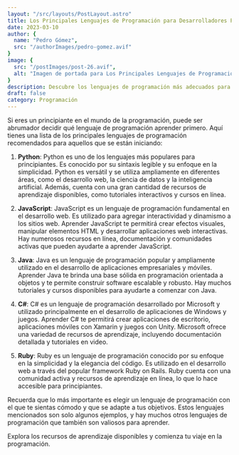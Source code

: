 ```yaml
---
layout: "/src/layouts/PostLayout.astro"
title: Los Principales Lenguajes de Programación para Desarrolladores Principiantes
date: 2023-03-10
author: {
  name: "Pedro Gómez",
  src: "/authorImages/pedro-gomez.avif"
}
image: {
  src: "/postImages/post-26.avif",
  alt: "Imagen de portada para Los Principales Lenguajes de Programación para Desarrolladores Principiantes",
}
description: Descubre los lenguajes de programación más adecuados para aquellos que se inician en el mundo de la programación, con sus características y recursos de aprendizaje disponibles.
draft: false
category: Programación
---
```


Si eres un principiante en el mundo de la programación, puede ser abrumador decidir qué lenguaje de programación aprender primero. Aquí tienes una lista de los principales lenguajes de programación recomendados para aquellos que se están iniciando:

1. **Python**: Python es uno de los lenguajes más populares para principiantes. Es conocido por su sintaxis legible y su enfoque en la simplicidad. Python es versátil y se utiliza ampliamente en diferentes áreas, como el desarrollo web, la ciencia de datos y la inteligencia artificial. Además, cuenta con una gran cantidad de recursos de aprendizaje disponibles, como tutoriales interactivos y cursos en línea.

2. **JavaScript**: JavaScript es un lenguaje de programación fundamental en el desarrollo web. Es utilizado para agregar interactividad y dinamismo a los sitios web. Aprender JavaScript te permitirá crear efectos visuales, manipular elementos HTML y desarrollar aplicaciones web interactivas. Hay numerosos recursos en línea, documentación y comunidades activas que pueden ayudarte a aprender JavaScript.

3. **Java**: Java es un lenguaje de programación popular y ampliamente utilizado en el desarrollo de aplicaciones empresariales y móviles. Aprender Java te brinda una base sólida en programación orientada a objetos y te permite construir software escalable y robusto. Hay muchos tutoriales y cursos disponibles para ayudarte a comenzar con Java.

4. **C#**: C# es un lenguaje de programación desarrollado por Microsoft y utilizado principalmente en el desarrollo de aplicaciones de Windows y juegos. Aprender C# te permitirá crear aplicaciones de escritorio, aplicaciones móviles con Xamarin y juegos con Unity. Microsoft ofrece una variedad de recursos de aprendizaje, incluyendo documentación detallada y tutoriales en video.

5. **Ruby**: Ruby es un lenguaje de programación conocido por su enfoque en la simplicidad y la elegancia del código. Es utilizado en el desarrollo web a través del popular framework Ruby on Rails. Ruby cuenta con una comunidad activa y recursos de aprendizaje en línea, lo que lo hace accesible para principiantes.

Recuerda que lo más importante es elegir un lenguaje de programación con el que te sientas cómodo y que se adapte a tus objetivos. Estos lenguajes mencionados son solo algunos ejemplos, y hay muchos otros lenguajes de programación que también son valiosos para aprender.

Explora los recursos de aprendizaje disponibles y comienza tu viaje en la programación.


